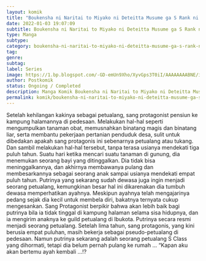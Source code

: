 ```yaml
---
layout: komik
title: "Boukensha ni Naritai to Miyako ni Deteitta Musume ga S Rank ni Natteta"
date: 2022-01-03 19:07:09
subtitle: Boukensha ni Naritai to Miyako ni Deteitta Musume ga S Rank ni Natteta
type: Manga
subtype: 
category: boukensha-ni-naritai-to-miyako-ni-deteitta-musume-ga-s-rank-ni-natteta
tag: 
genre: 
subtag: 
label: Series
image: https://1.bp.blogspot.com/-GD-emUn9Xho/XyvGps3T0iI/AAAAAAAABNE/iNq4a3U3p-YT-VBVddsuN7uQcT1JxIMawCLcBGAsYHQ/s72-c/Boukensha-ni-Naritai-to-Miyako-ni-Deteitta-Musume-ga-S-Rank-ni-Natteta.jpg
author: Postkomik
status: Ongoing / Completed
description: Manga Komik Boukensha ni Naritai to Miyako ni Deteitta Musume ga S Rank ni Natteta | Bahasa Indonesia
permalink: komik/boukensha-ni-naritai-to-miyako-ni-deteitta-musume-ga-s-rank-ni-natteta/
---
```



Setelah kehilangan kakinya sebagai petualang, sang protagonist pensiun ke kampung halamannya di pedesaan. Melakukan hal-hal seperti mengumpulkan tanaman obat, memusnahkan binatang magis dan binatang liar, serta membantu pekerjaan pertanian penduduk desa, sulit untuk dibedakan apakah sang protagonis ini sebenarnya petualang atau tukang. Dan sambil melakukan hal-hal tersebut, tanpa terasa usianya mendekati tiga puluh tahun. Suatu hari ketika mencari suatu tanaman di gunung, dia menemukan seorang bayi yang ditinggalkan. Dia tidak bisa meninggalkannya, dan akhirnya membawanya pulang dan membesarkannya sebagai seorang anak sampai usianya mendekati empat puluh tahun. Putrinya yang sekarang sudah dewasa juga ingin menjadi seorang petualang, kemungkinan besar hal ini dikarenakan dia tumbuh dewasa memperhatikan ayahnya. Meskipun ayahnya telah mengajarinya pedang sejak dia kecil untuk membela diri, bakatnya ternyata cukup mengesankan. Sang Protagonist berpikir bahwa akan lebih baik bagi putrinya bila ia tidak tinggal di kampung halaman selama sisa hidupnya, dan ia mengirim anaknya ke guild petualang di Ibukota. Putrinya secara resmi menjadi seorang petualang. Setelah lima tahun, sang protagonis, yang kini berusia empat puluhan, masih bekerja sebagai pseudo-petualang di pedesaan. Namun putrinya sekarang adalah seorang petualang S Class yang dihormati, tetapi dia belum pernah pulang ke rumah … “Kapan aku akan bertemu ayah kembali …!?
